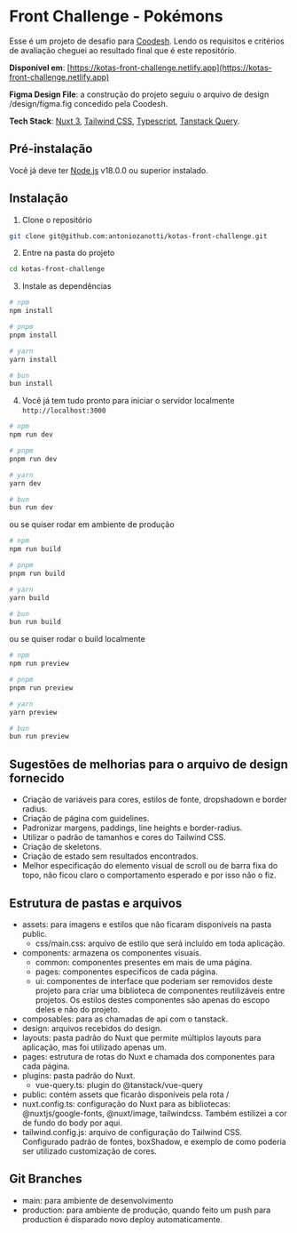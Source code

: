 # Front Challenge - Pokémons

Esse é um projeto de desafio para [Coodesh](https://coodesh.com/). Lendo os requisitos e critérios de avaliação cheguei ao resultado final que é este repositório.

**Disponível em**: [https://kotas-front-challenge.netlify.app](https://kotas-front-challenge.netlify.app)

**Figma Design File**: a construção do projeto seguiu o arquivo de design /design/figma.fig concedido pela Coodesh.

**Tech Stack**: [Nuxt 3](https://nuxt.com/), [Tailwind CSS](https://tailwindcss.com/), [Typescript](https://www.typescriptlang.org/), [Tanstack Query](https://tanstack.com/query/latest).

## Pré-instalação

Você já deve ter [Node.js](https://nodejs.org) v18.0.0 ou superior instalado.

## Instalação

1. Clone o repositório

```bash
git clone git@github.com:antoniozanotti/kotas-front-challenge.git
```

2. Entre na pasta do projeto

```bash
cd kotas-front-challenge
```

3. Instale as dependências

```bash
# npm
npm install

# pnpm
pnpm install

# yarn
yarn install

# bun
bun install
```

4. Você já tem tudo pronto para iniciar o servidor localmente `http://localhost:3000`

```bash
# npm
npm run dev

# pnpm
pnpm run dev

# yarn
yarn dev

# bun
bun run dev
```

ou se quiser rodar em ambiente de produção

```bash
# npm
npm run build

# pnpm
pnpm run build

# yarn
yarn build

# bun
bun run build
```

ou se quiser rodar o build localmente

```bash
# npm
npm run preview

# pnpm
pnpm run preview

# yarn
yarn preview

# bun
bun run preview
```

## Sugestões de melhorias para o arquivo de design fornecido

- Criação de variáveis para cores, estilos de fonte, dropshadown e border radius.
- Criação de página com guidelines.
- Padronizar margens, paddings, line heights e border-radius.
- Utilizar o padrão de tamanhos e cores do Tailwind CSS.
- Criação de skeletons.
- Criação de estado sem resultados encontrados.
- Melhor especificação do elemento visual de scroll ou de barra fixa do topo, não ficou claro o comportamento esperado e por isso não o fiz.

## Estrutura de pastas e arquivos
- assets: para imagens e estilos que não ficaram disponíveis na pasta public.
  - css/main.css: arquivo de estilo que será incluído em toda aplicação.
- components: armazena os componentes visuais.
  - common: componentes presentes em mais de uma página.
  - pages: componentes específicos de cada página.
  - ui: componentes de interface que poderiam ser removidos deste projeto para criar uma biblioteca de componentes reutilizáveis entre projetos. Os estilos destes componentes são apenas do escopo deles e não do projeto.
- composables: para as chamadas de api com o tanstack.
- design: arquivos recebidos do design.
- layouts: pasta padrão do Nuxt que permite múltiplos layouts para aplicação, mas foi utilizado apenas um.
- pages: estrutura de rotas do Nuxt e chamada dos componentes para cada página.
- plugins: pasta padrão do Nuxt.
  - vue-query.ts: plugin do @tanstack/vue-query
- public: contém assets que ficarão disponíveis pela rota /
- nuxt.config.ts: configuração do Nuxt para as bibliotecas: @nuxtjs/google-fonts, @nuxt/image, tailwindcss. Também estilizei a cor de fundo do body por aqui.
- tailwind.config.js: arquivo de configuração do Tailwind CSS. Configurado padrão de fontes, boxShadow, e exemplo de como poderia ser utilizado customização de cores.

## Git Branches
- main: para ambiente de desenvolvimento
- production: para ambiente de produção, quando feito um push para production é disparado novo deploy automaticamente.